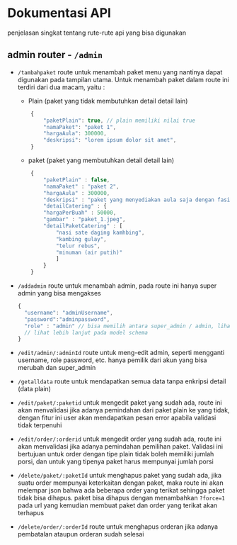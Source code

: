 # Dokumentasi API
penjelasan singkat tentang rute-rute api yang bisa digunakan

## admin router - `/admin`
- `/tambahpaket` route untuk menambah paket menu yang nantinya dapat digunakan pada tampilan utama. Untuk menambah paket dalam route ini terdiri dari dua macam, yaitu :

    - Plain (paket yang tidak membutuhkan detail detail lain)
    ```js
        {
            "paketPlain": true, // plain memiliki nilai true
            "namaPaket": "paket 1",
            "hargaAula": 300000, 
            "deskripsi": "lorem ipsum dolor sit amet",
        }
    ```
    - paket (paket yang membutuhkan detail detail lain)

    ```js
        {
            "paketPlain" : false,
            "namaPaket" : "paket 2",
            "hargaAula" : 300000,
            "deskripsi" : "paket yang menyediakan aula saja dengan fasilitasnya serta paket daging kambing",
            "detailCatering" : {
            "hargaPerBuah" : 50000,
            "gambar" : "paket_1.jpeg",
            "detailPaketCatering" : [
                "nasi sate daging kamhbing",
                "kambing gulay",
                "telur rebus",
                "minuman (air putih)"
                ]
            }
        }
    ```
    
- `/addadmin` route untuk menambah admin, pada route ini hanya super admin yang bisa mengakses
    ```js
    {
      "username": "adminUsername",
      "password":"adminpassword",
      "role" : "admin" // bisa memilih antara super_admin / admin, lihat model 
      // lihat lebih lanjut pada model schema
    }
    ```
- `/edit/admin/:adminId` route untuk meng-edit admin, seperti mengganti username, role password, etc. hanya pemilik dari akun yang bisa merubah dan super_admin
- `/getalldata` route untuk mendapatkan semua data tanpa enkripsi detail (data plain)

- `/edit/paket/:paketid` untuk mengedit paket yang sudah ada, route ini akan menvalidasi jika adanya pemindahan dari paket plain ke yang tidak, dengan fitur ini user akan mendapatkan pesan error apabila validasi tidak terpenuhi

- `/edit/order/:orderid` untuk mengedit order yang sudah ada, route ini akan menvalidasi jika adanya pemindahan pemilihan paket. Validasi ini bertujuan untuk order dengan tipe plain tidak boleh memiliki jumlah porsi, dan untuk yang tipenya paket harus mempunyai jumlah porsi

- `/delete/paket/:paketId` untuk menghapus paket yang sudah ada, jika suatu order mempunyai keterkaitan dengan paket, maka route ini akan melempar json bahwa ada beberapa order yang terikat sehingga paket tidak bisa dihapus. paket bisa dihapus dengan menambahkan `?force=1` pada url yang kemudian membuat paket dan order yang terikat akan terhapus

- `/delete/order/:orderId` route untuk menghapus orderan jika adanya pembatalan ataupun orderan sudah selesai
